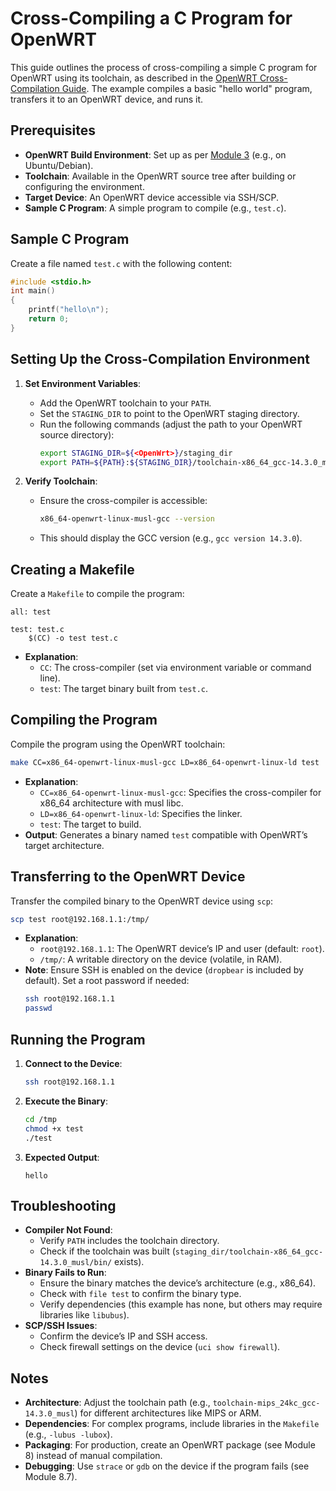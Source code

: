 
# Cross-Compiling a C Program for OpenWRT

This guide outlines the process of cross-compiling a simple C program for OpenWRT using its toolchain, as described in the [OpenWRT Cross-Compilation Guide](https://openwrt.org/docs/guide-developer/toolchain/crosscompile). The example compiles a basic "hello world" program, transfers it to an OpenWRT device, and runs it.

## Prerequisites

- **OpenWRT Build Environment**: Set up as per [Module 3](#) (e.g., on Ubuntu/Debian).
- **Toolchain**: Available in the OpenWRT source tree after building or configuring the environment.
- **Target Device**: An OpenWRT device accessible via SSH/SCP.
- **Sample C Program**: A simple program to compile (e.g., `test.c`).

## Sample C Program

Create a file named `test.c` with the following content:

```c
#include <stdio.h>
int main()
{
    printf("hello\n");
    return 0;
}
```

## Setting Up the Cross-Compilation Environment

1. **Set Environment Variables**:
   - Add the OpenWRT toolchain to your `PATH`.
   - Set the `STAGING_DIR` to point to the OpenWRT staging directory.
   - Run the following commands (adjust the path to your OpenWRT source directory):
     ```bash
     export STAGING_DIR=${<OpenWrt>}/staging_dir
     export PATH=${PATH}:${STAGING_DIR}/toolchain-x86_64_gcc-14.3.0_musl/bin
     ```

2. **Verify Toolchain**:
   - Ensure the cross-compiler is accessible:
     ```bash
     x86_64-openwrt-linux-musl-gcc --version
     ```
   - This should display the GCC version (e.g., `gcc version 14.3.0`).

## Creating a Makefile

Create a `Makefile` to compile the program:

```make
all: test

test: test.c
	$(CC) -o test test.c
```

- **Explanation**:
  - `CC`: The cross-compiler (set via environment variable or command line).
  - `test`: The target binary built from `test.c`.

## Compiling the Program

Compile the program using the OpenWRT toolchain:

```bash
make CC=x86_64-openwrt-linux-musl-gcc LD=x86_64-openwrt-linux-ld test
```

- **Explanation**:
  - `CC=x86_64-openwrt-linux-musl-gcc`: Specifies the cross-compiler for x86_64 architecture with musl libc.
  - `LD=x86_64-openwrt-linux-ld`: Specifies the linker.
  - `test`: The target to build.
- **Output**: Generates a binary named `test` compatible with OpenWRT’s target architecture.

## Transferring to the OpenWRT Device

Transfer the compiled binary to the OpenWRT device using `scp`:

```bash
scp test root@192.168.1.1:/tmp/
```

- **Explanation**:
  - `root@192.168.1.1`: The OpenWRT device’s IP and user (default: `root`).
  - `/tmp/`: A writable directory on the device (volatile, in RAM).
- **Note**: Ensure SSH is enabled on the device (`dropbear` is included by default). Set a root password if needed:
  ```bash
  ssh root@192.168.1.1
  passwd
  ```

## Running the Program

1. **Connect to the Device**:
   ```bash
   ssh root@192.168.1.1
   ```

2. **Execute the Binary**:
   ```bash
   cd /tmp
   chmod +x test
   ./test
   ```

3. **Expected Output**:
   ```
   hello
   ```

## Troubleshooting

- **Compiler Not Found**:
  - Verify `PATH` includes the toolchain directory.
  - Check if the toolchain was built (`staging_dir/toolchain-x86_64_gcc-14.3.0_musl/bin/` exists).
- **Binary Fails to Run**:
  - Ensure the binary matches the device’s architecture (e.g., x86_64).
  - Check with `file test` to confirm the binary type.
  - Verify dependencies (this example has none, but others may require libraries like `libubus`).
- **SCP/SSH Issues**:
  - Confirm the device’s IP and SSH access.
  - Check firewall settings on the device (`uci show firewall`).

## Notes

- **Architecture**: Adjust the toolchain path (e.g., `toolchain-mips_24kc_gcc-14.3.0_musl`) for different architectures like MIPS or ARM.
- **Dependencies**: For complex programs, include libraries in the `Makefile` (e.g., `-lubus -lubox`).
- **Packaging**: For production, create an OpenWRT package (see Module 8) instead of manual compilation.
- **Debugging**: Use `strace` or `gdb` on the device if the program fails (see Module 8.7).

